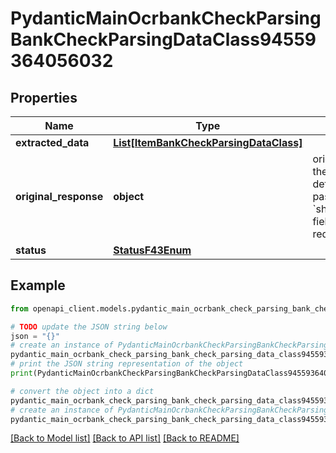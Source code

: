 # PydanticMainOcrbankCheckParsingBankCheckParsingDataClass94559364056032


## Properties

Name | Type | Description | Notes
------------ | ------------- | ------------- | -------------
**extracted_data** | [**List[ItemBankCheckParsingDataClass]**](ItemBankCheckParsingDataClass.md) |  | [optional] 
**original_response** | **object** | original response sent by the provider, hidden by default, show it by passing the &#x60;show_original_response&#x60; field to &#x60;true&#x60; in your request | [optional] 
**status** | [**StatusF43Enum**](StatusF43Enum.md) |  | 

## Example

```python
from openapi_client.models.pydantic_main_ocrbank_check_parsing_bank_check_parsing_data_class94559364056032 import PydanticMainOcrbankCheckParsingBankCheckParsingDataClass94559364056032

# TODO update the JSON string below
json = "{}"
# create an instance of PydanticMainOcrbankCheckParsingBankCheckParsingDataClass94559364056032 from a JSON string
pydantic_main_ocrbank_check_parsing_bank_check_parsing_data_class94559364056032_instance = PydanticMainOcrbankCheckParsingBankCheckParsingDataClass94559364056032.from_json(json)
# print the JSON string representation of the object
print(PydanticMainOcrbankCheckParsingBankCheckParsingDataClass94559364056032.to_json())

# convert the object into a dict
pydantic_main_ocrbank_check_parsing_bank_check_parsing_data_class94559364056032_dict = pydantic_main_ocrbank_check_parsing_bank_check_parsing_data_class94559364056032_instance.to_dict()
# create an instance of PydanticMainOcrbankCheckParsingBankCheckParsingDataClass94559364056032 from a dict
pydantic_main_ocrbank_check_parsing_bank_check_parsing_data_class94559364056032_form_dict = pydantic_main_ocrbank_check_parsing_bank_check_parsing_data_class94559364056032.from_dict(pydantic_main_ocrbank_check_parsing_bank_check_parsing_data_class94559364056032_dict)
```
[[Back to Model list]](../README.md#documentation-for-models) [[Back to API list]](../README.md#documentation-for-api-endpoints) [[Back to README]](../README.md)


